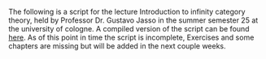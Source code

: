 The following is a script for the lecture Introduction to infinity category theory, held by Professor Dr. Gustavo Jasso in the summer semester 25 at the university of cologne.
A compiled version of the script can be found [here](main.pdf).
As of this point in time the script is incomplete, Exercises and some chapters are missing but will be added in the next couple weeks.

